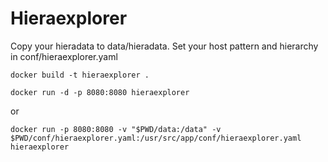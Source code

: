 Hieraexplorer
=============

Copy your hieradata to data/hieradata.
Set your host pattern and hierarchy in conf/hieraexplorer.yaml


```docker build -t hieraexplorer .```


```docker run -d -p 8080:8080 hieraexplorer```

or

```docker run -p 8080:8080 -v "$PWD/data:/data" -v $PWD/conf/hieraexplorer.yaml:/usr/src/app/conf/hieraexplorer.yaml hieraexplorer```

